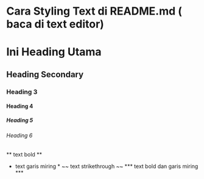 # Cara Styling Text di README.md ( baca di text editor)

# Ini Heading Utama
## Heading Secondary 
### Heading 3 
#### Heading 4
##### Heading 5
###### Heading 6

** text bold **
* text garis miring *
~~ text strikethrough ~~
*** text bold dan garis miring ***
